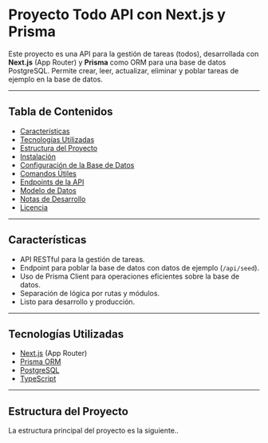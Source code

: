 # Proyecto Todo API con Next.js y Prisma

Este proyecto es una API para la gestión de tareas (todos), desarrollada con **Next.js** (App Router) y **Prisma** como ORM para una base de datos PostgreSQL. Permite crear, leer, actualizar, eliminar y poblar tareas de ejemplo en la base de datos.

---

## Tabla de Contenidos

- [Características](#características)
- [Tecnologías Utilizadas](#tecnologías-utilizadas)
- [Estructura del Proyecto](#estructura-del-proyecto)
- [Instalación](#instalación)
- [Configuración de la Base de Datos](#configuración-de-la-base-de-datos)
- [Comandos Útiles](#comandos-útiles)
- [Endpoints de la API](#endpoints-de-la-api)
- [Modelo de Datos](#modelo-de-datos)
- [Notas de Desarrollo](#notas-de-desarrollo)
- [Licencia](#licencia)

---

## Características

- API RESTful para la gestión de tareas.
- Endpoint para poblar la base de datos con datos de ejemplo (`/api/seed`).
- Uso de Prisma Client para operaciones eficientes sobre la base de datos.
- Separación de lógica por rutas y módulos.
- Listo para desarrollo y producción.

---

## Tecnologías Utilizadas

- [Next.js](https://nextjs.org/) (App Router)
- [Prisma ORM](https://www.prisma.io/)
- [PostgreSQL](https://www.postgresql.org/)
- [TypeScript](https://www.typescriptlang.org/)

---

## Estructura del Proyecto

La estructura principal del proyecto es la siguiente..


